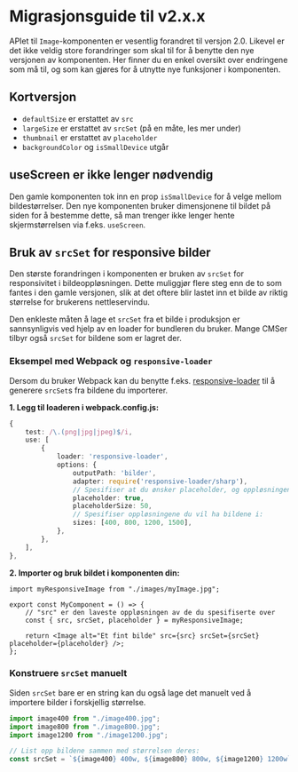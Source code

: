 # Migrasjonsguide til v2.x.x

APIet til `Image`-komponenten er vesentlig forandret til versjon 2.0. Likevel er det ikke veldig store forandringer som skal til for å benytte den nye versjonen av komponenten. Her finner du en enkel oversikt over endringene som må til, og som kan gjøres for å utnytte nye funksjoner i komponenten.

## Kortversjon

-   `defaultSize` er erstattet av `src`
-   `largeSize` er erstattet av `srcSet` (på en måte, les mer under)
-   `thumbnail` er erstattet av `placeholder`
-   `backgroundColor` og `isSmallDevice` utgår

## useScreen er ikke lenger nødvendig

Den gamle komponenten tok inn en prop `isSmallDevice` for å velge mellom bildestørrelser. Den nye komponenten bruker dimensjonene til bildet på siden for å bestemme dette, så man trenger ikke lenger hente skjermstørrelsen via f.eks. `useScreen`.

## Bruk av `srcSet` for responsive bilder

Den største forandringen i komponenten er bruken av `srcSet` for responsivitet i bildeoppløsningen. Dette muliggjør flere steg enn de to som fantes i den gamle versjonen, slik at det oftere blir lastet inn et bilde av riktig størrelse for brukerens nettleservindu.

Den enkleste måten å lage et `srcSet` fra et bilde i produksjon er sannsynligvis ved hjelp av en loader for bundleren du bruker. Mange CMSer tilbyr også `srcSet` for bildene som er lagret der.

### Eksempel med Webpack og `responsive-loader`

Dersom du bruker Webpack kan du benytte f.eks. [responsive-loader](https://github.com/dazuaz/responsive-loader) til å generere `srcSet`s fra bildene du importerer.

**1. Legg til loaderen i webpack.config.js:**

```ts
{
    test: /\.(png|jpg|jpeg)$/i,
    use: [
        {
            loader: 'responsive-loader',
            options: {
                outputPath: 'bilder',
                adapter: require('responsive-loader/sharp'),
                // Spesifiser at du ønsker placeholder, og oppløsningen:
                placeholder: true,
                placeholderSize: 50,
                // Spesifiser oppløsningene du vil ha bildene i:
                sizes: [400, 800, 1200, 1500],
            },
        },
    ],
},
```

**2. Importer og bruk bildet i komponenten din:**

```tsx
import myResponsiveImage from "./images/myImage.jpg";

export const MyComponent = () => {
    // "src" er den laveste oppløsningen av de du spesifiserte over
    const { src, srcSet, placeholder } = myResponsiveImage;

    return <Image alt="Et fint bilde" src={src} srcSet={srcSet} placeholder={placeholder} />;
};
```

### Konstruere `srcSet` manuelt

Siden `srcSet` bare er en string kan du også lage det manuelt ved å importere bilder i forskjellig størrelse.

```ts
import image400 from "./image400.jpg";
import image800 from "./image800.jpg";
import image1200 from "./image1200.jpg";

// List opp bildene sammen med størrelsen deres:
const srcSet = `${image400} 400w, ${image800} 800w, ${image1200} 1200w`;
```
